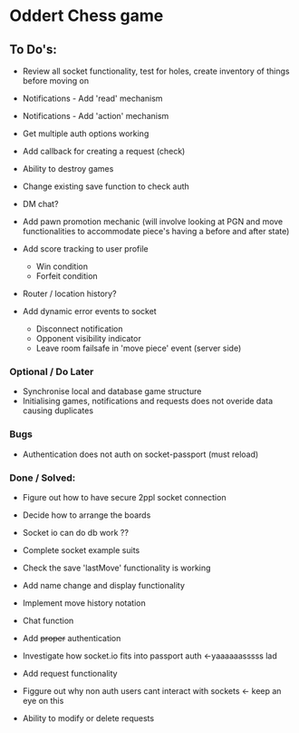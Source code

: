 # Oddert Chess game

## To Do's:
- Review all socket functionality, test for holes, create inventory of things before moving on

- Notifications - Add 'read' mechanism
- Notifications - Add 'action' mechanism

- Get multiple auth options working
- Add callback for creating a request (check)
- Ability to destroy games
- Change existing save function to check auth

- DM chat?

- Add pawn promotion mechanic (will involve looking at PGN and move functionalities to accommodate piece's having a before and after state)

- Add score tracking to user profile
  * Win condition
  * Forfeit condition

- Router / location history?

- Add dynamic error events to socket
  * Disconnect notification
  * Opponent visibility indicator
  * Leave room failsafe in 'move piece' event (server side)

### Optional / Do Later
- Synchronise local and database game structure
- Initialising games, notifications and requests does not overide data causing duplicates

### Bugs
- Authentication does not auth on socket-passport (must reload)




### Done / Solved:
- Figure out how to have secure 2ppl socket connection
- Decide how to arrange the boards
- Socket io can do db work ??
- Complete socket example suits
- Check the save 'lastMove' functionality is working
- Add name change and display functionality
- Implement move history notation
- Chat function

- Add ~~proper~~ authentication
- Investigate how socket.io fits into passport auth <-yaaaaaasssss lad
- Add request functionality

- Figgure out why non auth users cant interact with sockets <- keep an eye on this
- Ability to modify or delete requests
